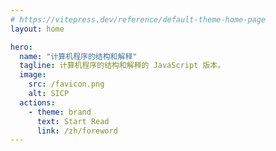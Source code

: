 ```yaml
---
# https://vitepress.dev/reference/default-theme-home-page
layout: home

hero:
  name: "计算机程序的结构和解释"
  tagline: 计算机程序的结构和解释的 JavaScript 版本。
  image:
    src: /favicon.png
    alt: SICP
  actions:
    - theme: brand
      text: Start Read
      link: /zh/foreword
---
```



